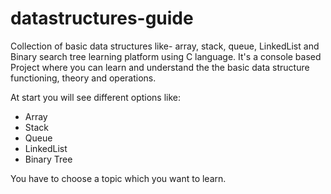 # datastructures-guide
Collection of basic data structures  like- array, stack, queue, LinkedList and Binary search tree learning platform using C language. It's a console based Project where you can learn and understand the the basic data structure functioning, theory and operations. 

At start you will see different options like:
- Array
- Stack
- Queue
- LinkedList
- Binary Tree

You have to choose a topic which you want to learn.
